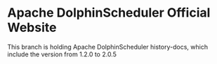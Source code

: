 # Apache DolphinScheduler Official Website

This branch is holding Apache DolphinScheduler history-docs, which include the version
from 1.2.0 to 2.0.5
